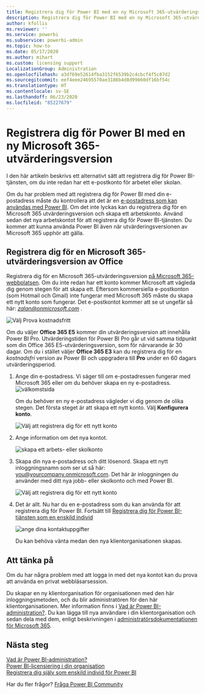 ```yaml
---
title: Registrera dig för Power BI med en ny Microsoft 365-utvärderingsversion
description: Registrera dig för Power BI med en ny Microsoft 365-utvärderingsversion
author: kfollis
ms.reviewer: ''
ms.service: powerbi
ms.subservice: powerbi-admin
ms.topic: how-to
ms.date: 05/17/2020
ms.author: mihart
ms.custom: licensing support
LocalizationGroup: Administration
ms.openlocfilehash: a3df69e52614fba3152f6539b2c4cbcf4f5c87d2
ms.sourcegitcommit: eef4eee24695570ae3186b4d8d99660df16bf54c
ms.translationtype: HT
ms.contentlocale: sv-SE
ms.lasthandoff: 06/23/2020
ms.locfileid: "85227679"
---
```

# <a name="signing-up-for-power-bi-with-a-new-microsoft-365-trial"></a>Registrera dig för Power BI med en ny Microsoft 365-utvärderingsversion

I den här artikeln beskrivs ett alternativt sätt att registrera dig för Power BI-tjänsten, om du inte redan har ett e-postkonto för arbetet eller skolan.

Om du har problem med att registrera dig för Power BI med din e-postadress måste du kontrollera att det är en [e-postadress som kan användas med Power BI](../fundamentals/service-self-service-signup-for-power-bi.md#supported-email-addresses). Om det inte lyckas kan du registrera dig för en Microsoft 365 utvärderingsversion och skapa ett arbetskonto. Använd sedan det nya arbetskontot för att registrera dig för Power BI-tjänsten. Du kommer att kunna använda Power BI även när utvärderingsversionen av Microsoft 365 upphör att gälla.

## <a name="sign-up-for-a-microsoft-365-trial-of-office"></a>Registrera dig för en Microsoft 365-utvärderingsversion av Office

Registrera dig för en Microsoft 365-utvärderingsversion [på Microsoft 365-webbplatsen](https://www.microsoft.com/microsoft-365/business/compare-more-office-365-for-business-plans). Om du inte redan har ett konto kommer Microsoft att vägleda dig genom stegen för att skapa ett. Eftersom kommersiella e-postkonton (som Hotmail och Gmail) inte fungerar med Microsoft 365 måste du skapa ett nytt konto som fungerar.  Det e-postkontot kommer att se ut ungefär så här: *zalan@onmicrosoft.com* .

![Välj Prova kostnadsfritt](media/service-admin-signing-up-for-power-bi-with-a-new-office-365-trial/power-bi-try-free.png)

Om du väljer **Office 365 E5** kommer din utvärderingsversion att innehålla Power BI Pro. Utvärderingstiden för Power BI Pro går ut vid samma tidpunkt som din Office 365 E5-utvärderingsversion, som för närvarande är 30 dagar. Om du i stället väljer **Office 365 E3** kan du registrera dig för en *kostnadsfri* version av Power BI och uppgradera till **Pro** under en 60 dagars utvärderingsperiod. 

1. Ange din e-postadress. Vi säger till om e-postadressen fungerar med Microsoft 365 eller om du behöver skapa en ny e-postadress.  ![välkomstsida](media/service-admin-signing-up-for-power-bi-with-a-new-office-365-trial/power-bi-setup.png)

    Om du behöver en ny e-postadress vägleder vi dig genom de olika stegen. Det första steget är att skapa ett nytt konto. Välj **Konfigurera konto**.

    ![Välj att registrera dig för ett nytt konto](media/service-admin-signing-up-for-power-bi-with-a-new-office-365-trial/power-bi-email.png)

2. Ange information om det nya kontot.

    ![skapa ett arbets- eller skolkonto](media/service-admin-signing-up-for-power-bi-with-a-new-office-365-trial/power-bi-enter-info.png)

3. Skapa din nya e-postadress och ditt lösenord. Skapa ett nytt inloggningsnamn som ser ut så här: you@yourcompany.onmicrosoft.com. Det här är inloggningen du använder med ditt nya jobb- eller skolkonto och med Power BI.

    ![Välj att registrera dig för ett nytt konto](media/service-admin-signing-up-for-power-bi-with-a-new-office-365-trial/power-bi-create-account.png)

4. Det är allt.  Nu har du en e-postadress som du kan använda för att registrera dig för Power BI. Fortsätt till [Registrera dig för Power BI-tjänsten som en enskild individ](../service-self-service-signup-for-power-bi.md)

     ![ange dina kontaktuppgifter](media/service-admin-signing-up-for-power-bi-with-a-new-office-365-trial/power-bi-thank.png)

    Du kan behöva vänta medan den nya klientorganisationen skapas.

## <a name="important-considerations"></a>Att tänka på

Om du har några problem med att logga in med det nya kontot kan du prova att använda en privat webbläsarsession.

Du skapar en ny klientorganisation för organisationen med den här inloggningsmetoden, och du blir administratören för den här klientorganisationen. Mer information finns i [Vad är Power BI-administration?](service-admin-administering-power-bi-in-your-organization.md). Du kan lägga till nya användare i din klientorganisation och sedan dela med dem, enligt beskrivningen i [administratörsdokumentationen för Microsoft 365](https://support.office.com/article/Add-users-individually-to-Office-365---Admin-Help-1970f7d6-03b5-442f-b385-5880b9c256ec).

## <a name="next-steps"></a>Nästa steg

[Vad är Power BI-administration?](service-admin-administering-power-bi-in-your-organization.md)  
[Power BI-licensiering i din organisation](service-admin-licensing-organization.md)  
[Registrera dig själv som enskild individ för Power BI](../fundamentals/service-self-service-signup-for-power-bi.md)

Har du fler frågor? [Fråga Power BI Community](https://community.powerbi.com/)
